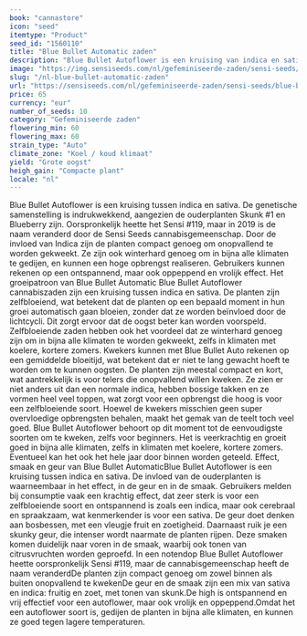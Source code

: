 ```yaml
---
book: "cannastore"
icon: "seed"
itemtype: "Product"
seed_id: "1560110"
title: "Blue Bullet Automatic zaden"
description: "Blue Bullet Autoflower is een kruising van indica en sativa. Het is een compacte soort met een hoge opbrengst. Het effect is sterk, ontspannen en vrolijk."
image: "https://img.sensiseeds.com/nl/gefeminiseerde-zaden/sensi-seeds/blue-bullet-automatic-image.png"
slug: "/nl-blue-bullet-automatic-zaden"
url: "https://sensiseeds.com/nl/gefeminiseerde-zaden/sensi-seeds/blue-bullet-automatic?a_aid=cannastore"
price: 65
currency: "eur"
number_of_seeds: 10
category: "Gefeminiseerde zaden"
flowering_min: 60
flowering_max: 60
strain_type: "Auto"
climate_zone: "Koel / koud klimaat"
yield: "Grote oogst"
heigh_gain: "Compacte plant"
locale: "nl"
---
```

Blue Bullet Autoflower is een kruising tussen indica en sativa. De genetische samenstelling is indrukwekkend, aangezien de ouderplanten Skunk #1 en Blueberry zijn. Oorspronkelijk heette het Sensi #119, maar in 2019 is de naam veranderd door de Sensi Seeds cannabisgemeenschap. Door de invloed van Indica zijn de planten compact genoeg om onopvallend te worden gekweekt. Ze zijn ook winterhard genoeg om in bijna alle klimaten te gedijen, en kunnen een hoge opbrengst realiseren. Gebruikers kunnen rekenen op een ontspannend, maar ook oppeppend en vrolijk effect. Het groeipatroon van Blue Bullet Automatic Blue Bullet Autoflower cannabiszaden zijn een kruising tussen indica en sativa. De planten zijn zelfbloeiend, wat betekent dat de planten op een bepaald moment in hun groei automatisch gaan bloeien, zonder dat ze worden beïnvloed door de lichtcycli. Dit zorgt ervoor dat de oogst beter kan worden voorspeld. Zelfbloeiende zaden hebben ook het voordeel dat ze winterhard genoeg zijn om in bijna alle klimaten te worden gekweekt, zelfs in klimaten met koelere, kortere zomers. Kwekers kunnen met Blue Bullet Auto rekenen op een gemiddelde bloeitijd, wat betekent dat er niet te lang gewacht hoeft te worden om te kunnen oogsten. De planten zijn meestal compact en kort, wat aantrekkelijk is voor telers die onopvallend willen kweken. Ze zien er niet anders uit dan een normale indica, hebben bossige takken en ze vormen heel veel toppen, wat zorgt voor een opbrengst die hoog is voor een zelfbloeiende soort. Hoewel de kwekers misschien geen super overvloedige opbrengsten behalen, maakt het gemak van de teelt toch veel goed. Blue Bullet Autoflower behoort op dit moment tot de eenvoudigste soorten om te kweken, zelfs voor beginners. Het is veerkrachtig en groeit goed in bijna alle klimaten, zelfs in klimaten met koelere, kortere zomers. Eventueel kan het ook het hele jaar door binnen worden geteeld. Effect, smaak en geur van Blue Bullet AutomaticBlue Bullet Autoflower is een kruising tussen indica en sativa. De invloed van de ouderplanten is waarneembaar in het effect, in de geur en in de smaak. Gebruikers melden bij consumptie vaak een krachtig effect, dat zeer sterk is voor een zelfbloeiende soort en ontspannend is zoals een indica, maar ook cerebraal en spraakzaam, wat kenmerkender is voor een sativa. De geur doet denken aan bosbessen, met een vleugje fruit en zoetigheid. Daarnaast ruik je een skunky geur, die intenser wordt naarmate de planten rijpen. Deze smaken komen duidelijk naar voren in de smaak, waarbij ook tonen van citrusvruchten worden geproefd. In een notendop Blue Bullet Autoflower heette oorspronkelijk Sensi #119, maar de cannabisgemeenschap heeft de naam veranderdDe planten zijn compact genoeg om zowel binnen als buiten onopvallend te kwekenDe geur en de smaak zijn een mix van sativa en indica: fruitig en zoet, met tonen van skunk.De high is ontspannend en vrij effectief voor een autoflower, maar ook vrolijk en oppeppend.Omdat het een autoflower soort is, gedijen de planten in bijna alle klimaten, en kunnen ze goed tegen lagere temperaturen.
